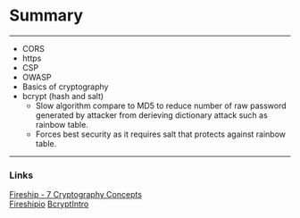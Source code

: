 # Summary

---

- CORS
- https
- CSP
- OWASP
- Basics of cryptography
- bcrypt (hash and salt)
    - Slow algorithm compare to MD5 to reduce number of raw password generated by attacker from derieving dictionary attack such as rainbow table.
    - Forces best security as it requires salt that protects against rainbow table.

---

### Links

[Fireship - 7 Cryptography Concepts](https://www.youtube.com/watch?v=NuyzuNBFWxQ&t=384s)  
[Fireshipio](https://fireship.io/lessons/node-crypto-examples/)
[BcryptIntro](https://www.youtube.com/watch?v=O6cmuiTBZVs)